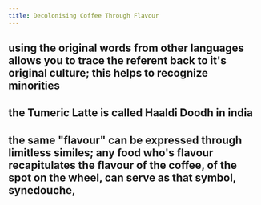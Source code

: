 ```yaml
---
title: Decolonising Coffee Through Flavour
---
```


## using the original words from other languages allows you to trace the referent back to it's original culture; this helps to recognize minorities
## the Tumeric Latte is called Haaldi Doodh in india
## the same "flavour" can be expressed through limitless similes; any food who's flavour recapitulates the flavour of the coffee, of the spot on the wheel, can serve as that symbol, synedouche,
###
